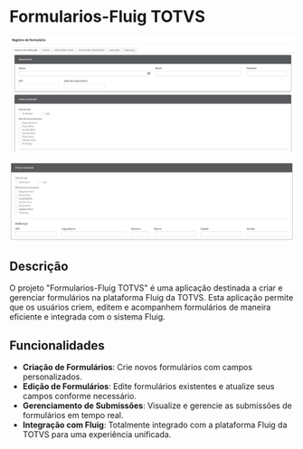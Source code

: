 # Formularios-Fluig TOTVS

![img.png](img.png)

![img_1.png](img_1.png)

## Descrição

O projeto "Formularios-Fluig TOTVS" é uma aplicação destinada a criar e gerenciar formulários na plataforma Fluig da TOTVS. Esta aplicação permite que os usuários criem, editem e acompanhem formulários de maneira eficiente e integrada com o sistema Fluig.

## Funcionalidades

- **Criação de Formulários**: Crie novos formulários com campos personalizados.
- **Edição de Formulários**: Edite formulários existentes e atualize seus campos conforme necessário.
- **Gerenciamento de Submissões**: Visualize e gerencie as submissões de formulários em tempo real.
- **Integração com Fluig**: Totalmente integrado com a plataforma Fluig da TOTVS para uma experiência unificada.
